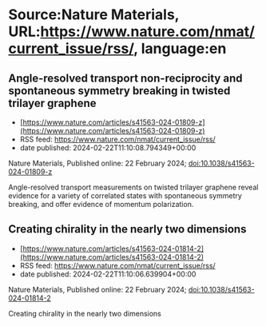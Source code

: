 # Source:Nature Materials, URL:https://www.nature.com/nmat/current_issue/rss/, language:en

## Angle-resolved transport non-reciprocity and spontaneous symmetry breaking in twisted trilayer graphene
 - [https://www.nature.com/articles/s41563-024-01809-z](https://www.nature.com/articles/s41563-024-01809-z)
 - RSS feed: https://www.nature.com/nmat/current_issue/rss/
 - date published: 2024-02-22T11:10:08.794349+00:00

<p>Nature Materials, Published online: 22 February 2024; <a href="https://www.nature.com/articles/s41563-024-01809-z">doi:10.1038/s41563-024-01809-z</a></p>Angle-resolved transport measurements on twisted trilayer graphene reveal evidence for a variety of correlated states with spontaneous symmetry breaking, and offer evidence of momentum polarization.

## Creating chirality in the nearly two dimensions
 - [https://www.nature.com/articles/s41563-024-01814-2](https://www.nature.com/articles/s41563-024-01814-2)
 - RSS feed: https://www.nature.com/nmat/current_issue/rss/
 - date published: 2024-02-22T11:10:06.639904+00:00

<p>Nature Materials, Published online: 22 February 2024; <a href="https://www.nature.com/articles/s41563-024-01814-2">doi:10.1038/s41563-024-01814-2</a></p>Creating chirality in the nearly two dimensions

